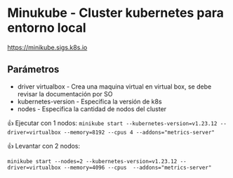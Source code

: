 # **Minukube - Cluster kubernetes para entorno local** 
https://minikube.sigs.k8s.io

## Parámetros
* driver virtualbox - Crea una maquina virtual en virtual box, se debe revisar la documentación por SO
* kubernetes-version - Especifica la versión de k8s
* nodes - Especifica la cantidad de nodos del cluster

👍 Ejecutar con 1 nodos:
`minikube start --kubernetes-version=v1.23.12 --driver=virtualbox --memory=8192 --cpus 4 --addons="metrics-server" `

👍 Levantar con 2 nodos:  

` minikube start --nodes=2 --kubernetes-version=v1.23.12 --driver=virtualbox --memory=4096 --cpus  --addons="metrics-server" `

